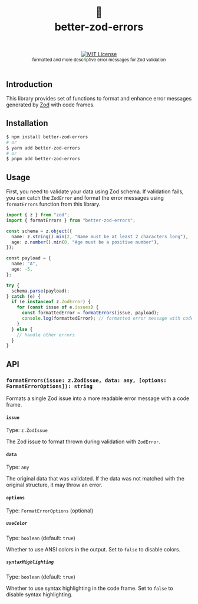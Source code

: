 <h1 align="center">
  <br />
  💎
  <br />
  better-zod-errors
  <sup>
    <br />
    <br />
  </sup>    
</h1>

<div align="center">
    <a href="https://github.com/async3619/better-zod-errors/blob/main/LICENSE">
        <img src="https://img.shields.io/github/license/async3619/better-zod-errors.svg?style=flat-square" alt="MIT License" />
    </a>
    <br />
    <sup>formatted and more descriptive error messages for Zod validation</sup>
    <br />
    <br />
</div>

## Introduction

This library provides set of functions to format and enhance error messages generated by [Zod](https://zod.dev/) with code frames.

## Installation

```bash
$ npm install better-zod-errors
# or
$ yarn add better-zod-errors
# or
$ pnpm add better-zod-errors
```

## Usage

First, you need to validate your data using Zod schema. If validation fails, you can catch the `ZodError` and format the error messages using `formatErrors` function from this library.

```typescript
import { z } from "zod";
import { formatErrors } from "better-zod-errors";

const schema = z.object({
  name: z.string().min(2, "Name must be at least 2 characters long"),
  age: z.number().min(0, "Age must be a positive number"),
});

const payload = {
  name: "A",
  age: -5,
};

try {
  schema.parse(payload);
} catch (e) {
  if (e instanceof z.ZodError) {
    for (const issue of e.issues) {
      const formattedError = formatErrors(issue, payload);
      console.log(formattedError); // formatted error message with code frame
    }
  } else {
    // handle other errors
  }
}
```

## API

### `formatErrors(issue: z.ZodIssue, data: any, [options: FormatErrorOptions]): string`

Formats a single Zod issue into a more readable error message with a code frame.

#### `issue`

Type: `z.ZodIssue`

The Zod issue to format thrown during validation with `ZodError`.

#### `data`

Type: `any`

The original data that was validated. If the data was not matched with the original structure, it may throw an error.

#### `options`

Type: `FormatErrorOptions` (optional)

##### `useColor`

Type: `boolean` (default: `true`)

Whether to use ANSI colors in the output. Set to `false` to disable colors.

##### `syntaxHighlighting`

Type: `boolean` (default: `true`)

Whether to use syntax highlighting in the code frame. Set to `false` to disable syntax highlighting.